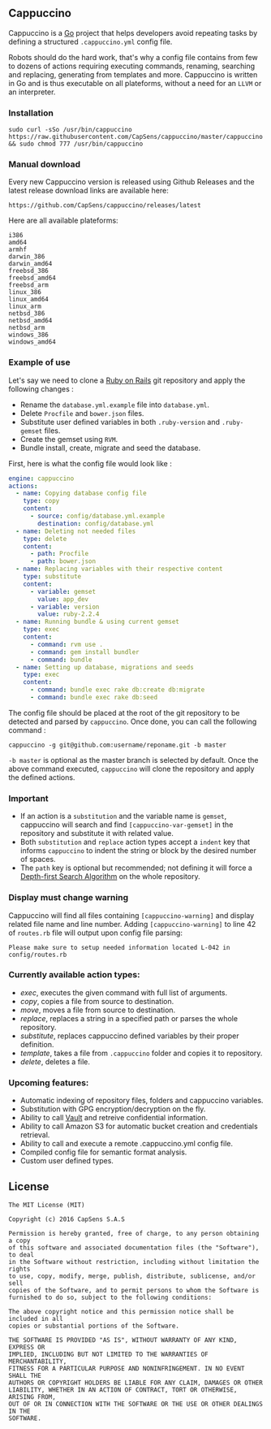 ## Cappuccino
Cappuccino is a [Go](https://golang.org) project that helps developers avoid repeating tasks by defining a structured `.cappuccino.yml` config file.

Robots should do the hard work, that's why a config file contains from few to dozens of actions requiring executing commands, renaming, searching and replacing, generating from templates and more. Cappuccino is written in Go and is thus executable on all plateforms, without a need for an `LLVM` or an interpreter.

### Installation
```
sudo curl -sSo /usr/bin/cappuccino https://raw.githubusercontent.com/CapSens/cappuccino/master/cappuccino && sudo chmod 777 /usr/bin/cappuccino
```

### Manual download
Every new Cappuccino version is released using Github Releases and the latest release download links are available here:
```
https://github.com/CapSens/cappuccino/releases/latest
```

Here are all available plateforms:
```
i386
amd64
armhf
darwin_386
darwin_amd64
freebsd_386
freebsd_amd64
freebsd_arm
linux_386
linux_amd64
linux_arm
netbsd_386
netbsd_amd64
netbsd_arm
windows_386
windows_amd64
```

### Example of use
Let's say we need to clone a [Ruby on Rails](http://rubyonrails.org/) git repository and apply the following changes :
- Rename the `database.yml.example` file into `database.yml`.
- Delete `Procfile` and `bower.json` files.
- Substitute user defined variables in both `.ruby-version` and `.ruby-gemset` files.
- Create the gemset using `RVM`.
- Bundle install, create, migrate and seed the database.

First, here is what the config file would look like :

```yaml
engine: cappuccino
actions:
  - name: Copying database config file
    type: copy
    content:
      - source: config/database.yml.example
        destination: config/database.yml
  - name: Deleting not needed files
    type: delete
    content:
      - path: Procfile
      - path: bower.json
  - name: Replacing variables with their respective content
    type: substitute
    content:
      - variable: gemset
        value: app_dev
      - variable: version
        value: ruby-2.2.4
  - name: Running bundle & using current gemset
    type: exec
    content:
      - command: rvm use .
      - command: gem install bundler
      - command: bundle
  - name: Setting up database, migrations and seeds
    type: exec
    content:
      - command: bundle exec rake db:create db:migrate
      - command: bundle exec rake db:seed
```

The config file should be placed at the root of the git repository to be detected and parsed by `cappuccino`. Once done, you can call the following command :
```
cappuccino -g git@github.com:username/reponame.git -b master
```

`-b master` is optional as the master branch is selected by default. Once the above command executed, `cappuccino` will clone the repository and apply the defined actions.

### Important
- If an action is a `substitution` and the variable name is `gemset`, cappuccino will search and find `[cappuccino-var-gemset]` in the repository and substitute it with related value.
- Both `substitution` and `replace` action types accept a `indent` key that informs `cappuccino` to indent the string or block by the desired number of spaces.
- The `path` key is optional but recommended; not defining it will force a [Depth-first Search Algorithm](https://en.wikipedia.org/wiki/Depth-first_search) on the whole repository.

### Display must change warning
Cappuccino will find all files containing `[cappuccino-warning]` and display related file name and line number.
Adding `[cappuccino-warning]` to line 42 of `routes.rb` file will output upon config file parsing:
```
Please make sure to setup needed information located L-042 in config/routes.rb
```

### Currently available action types:
* _exec_, executes the given command with full list of arguments.
* _copy_, copies a file from source to destination.
* _move_, moves a file from source to destination.
* _replace_, replaces a string in a specified path or parses the whole repository.
* _substitute_, replaces cappuccino defined variables by their proper definition.
* _template_, takes a file from `.cappuccino` folder and copies it to repository.
* _delete_, deletes a file.

### Upcoming features:
* Automatic indexing of repository files, folders and cappuccino variables.
* Substitution with GPG encryption/decryption on the fly.
* Ability to call [Vault](https://www.hashicorp.com/vault.html) and retreive confidential information.
* Ability to call Amazon S3 for automatic bucket creation and credentials retrieval.
* Ability to call and execute a remote .cappuccino.yml config file.
* Compiled config file for semantic format analysis.
* Custom user defined types.

## License
```
The MIT License (MIT)

Copyright (c) 2016 CapSens S.A.S

Permission is hereby granted, free of charge, to any person obtaining a copy
of this software and associated documentation files (the "Software"), to deal
in the Software without restriction, including without limitation the rights
to use, copy, modify, merge, publish, distribute, sublicense, and/or sell
copies of the Software, and to permit persons to whom the Software is
furnished to do so, subject to the following conditions:

The above copyright notice and this permission notice shall be included in all
copies or substantial portions of the Software.

THE SOFTWARE IS PROVIDED "AS IS", WITHOUT WARRANTY OF ANY KIND, EXPRESS OR
IMPLIED, INCLUDING BUT NOT LIMITED TO THE WARRANTIES OF MERCHANTABILITY,
FITNESS FOR A PARTICULAR PURPOSE AND NONINFRINGEMENT. IN NO EVENT SHALL THE
AUTHORS OR COPYRIGHT HOLDERS BE LIABLE FOR ANY CLAIM, DAMAGES OR OTHER
LIABILITY, WHETHER IN AN ACTION OF CONTRACT, TORT OR OTHERWISE, ARISING FROM,
OUT OF OR IN CONNECTION WITH THE SOFTWARE OR THE USE OR OTHER DEALINGS IN THE
SOFTWARE.
```
